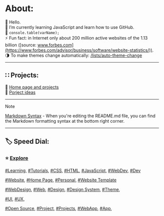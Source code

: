 <!-- About v.1.0.1 -->

# About:  

👋 Hello.  
🌱 I’m currently learning JavaScript and learn how to use GitHub.  
📜 `console.table(varName);`  
⚡ Fun fact: in Internet only about 200 million active websites of the 1.13 billion ([source: www.forbes.com](https://www.forbes.com/advisor/business/software/website-statistics/)).  
🌗 To make themes change automatically: [/lists/auto-theme-change](https://github.com/stars/inonehp/lists/auto-theme-change)

---
  
## ∷ Projects:  
📁 [Home page and projects](https://github.com/inonehp/inonehp.pages.dev)  
📁 [Porject ideas](https://github.com/inonehp/project-ideas)  
  
---
  

> [!NOTE]
> [Markdown Syntax](https://docs.github.com/github/writing-on-github/getting-started-with-writing-and-formatting-on-github/basic-writing-and-formatting-syntax) - When you're editing the README.md file, you can find the Markdown formatting syntax at the bottom right corner.  
<!-- https://github.com/mattcone/markdown-guide#-->  
  
---
  
## 🏷️ Speed Dial:
### ⭐ [Explore](https://github.com/explore)

[#Learning](https://github.com/topics/learning),
[#Tutorials](https://github.com/topics/tutorials),
[#CSS](https://github.com/topics/css),
[#HTML](https://github.com/topics/html),
[#JavaScript](https://github.com/topics/javascript),
[#WebDev](https://github.com/topics/webdev),
[#Dev](https://github.com/topics/dev)  

[#Website](https://github.com/topics/website),
[#Home Page](https://github.com/topics/homepage),
[#Personal](https://github.com/topics/personal),
[#Website Template](https://github.com/topics/website-template)  

[#WebDesign](https://github.com/topics/webdesign),
[#Web](https://github.com/topics/web),
[#Design](https://github.com/topics/design),
[#Design System](https://github.com/topics/design-system),
[#Theme](https://github.com/topics/theme),  

[#UI](https://github.com/topics/ui),
[#UX](https://github.com/topics/ux),  

[#Open Source](https://github.com/topics/open-source),
[#Project](https://github.com/topics/project),
[#Projects](https://github.com/topics/projects),
[#WebApp](https://github.com/topics/webapp),
[#App](https://github.com/topics/app),


<!--
** is a ✨ _special_ ✨ repository because its `README.md` (this file) appears on your GitHub profile.

Here are some ideas to get you started:

- 🔭 I’m currently working on ...
- 🌱 I’m currently learning ...
- 👯 I’m looking to collaborate on ...
- 🤔 I’m looking for help with ...
- 💬 Ask me about ...
- 📫 How to reach me: ...
- 😄 Pronouns: ...
- ⚡ Fun fact: ...
-->



